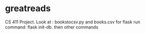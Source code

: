 # greatreads
CS 411 Project. Look at :
bookstocsv.py and books.csv
for flask run command:  flask init-db. then other commands
